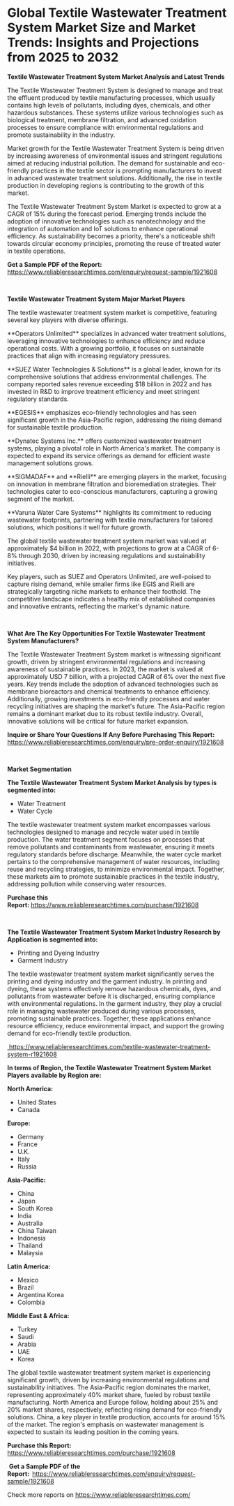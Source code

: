 <p><h1>Global Textile Wastewater Treatment System Market Size and Market Trends: Insights and Projections from 2025 to 2032</h1></p><p><strong>Textile Wastewater Treatment System Market Analysis and Latest Trends</strong></p>
<p><p>The Textile Wastewater Treatment System is designed to manage and treat the effluent produced by textile manufacturing processes, which usually contains high levels of pollutants, including dyes, chemicals, and other hazardous substances. These systems utilize various technologies such as biological treatment, membrane filtration, and advanced oxidation processes to ensure compliance with environmental regulations and promote sustainability in the industry.</p><p>Market growth for the Textile Wastewater Treatment System is being driven by increasing awareness of environmental issues and stringent regulations aimed at reducing industrial pollution. The demand for sustainable and eco-friendly practices in the textile sector is prompting manufacturers to invest in advanced wastewater treatment solutions. Additionally, the rise in textile production in developing regions is contributing to the growth of this market.</p><p>The Textile Wastewater Treatment System Market is expected to grow at a CAGR of 15% during the forecast period. Emerging trends include the adoption of innovative technologies such as nanotechnology and the integration of automation and IoT solutions to enhance operational efficiency. As sustainability becomes a priority, there's a noticeable shift towards circular economy principles, promoting the reuse of treated water in textile operations.</p></p>
<p><strong>Get a Sample PDF of the Report:&nbsp;</strong> <a href="https://www.reliableresearchtimes.com/enquiry/request-sample/1921608?utm_campaign=2535&utm_medium=2&utm_source=Github&utm_content=ia&utm_term=01032025&utm_id=textile-wastewater-treatment-system">https://www.reliableresearchtimes.com/enquiry/request-sample/1921608</a></p>
<p>&nbsp;</p>
<p><strong>Textile Wastewater Treatment System Major Market Players</strong></p>
<p><p>The textile wastewater treatment system market is competitive, featuring several key players with diverse offerings. </p><p>**Operators Unlimited** specializes in advanced water treatment solutions, leveraging innovative technologies to enhance efficiency and reduce operational costs. With a growing portfolio, it focuses on sustainable practices that align with increasing regulatory pressures. </p><p>**SUEZ Water Technologies & Solutions** is a global leader, known for its comprehensive solutions that address environmental challenges. The company reported sales revenue exceeding $18 billion in 2022 and has invested in R&D to improve treatment efficiency and meet stringent regulatory standards. </p><p>**EGESIS** emphasizes eco-friendly technologies and has seen significant growth in the Asia-Pacific region, addressing the rising demand for sustainable textile production.</p><p>**Dynatec Systems Inc.** offers customized wastewater treatment systems, playing a pivotal role in North America's market. The company is expected to expand its service offerings as demand for efficient waste management solutions grows.</p><p>**SIGMADAF** and **Rielli** are emerging players in the market, focusing on innovation in membrane filtration and bioremediation strategies. Their technologies cater to eco-conscious manufacturers, capturing a growing segment of the market.</p><p>**Varuna Water Care Systems** highlights its commitment to reducing wastewater footprints, partnering with textile manufacturers for tailored solutions, which positions it well for future growth.</p><p>The global textile wastewater treatment system market was valued at approximately $4 billion in 2022, with projections to grow at a CAGR of 6-8% through 2030, driven by increasing regulations and sustainability initiatives. </p><p>Key players, such as SUEZ and Operators Unlimited, are well-poised to capture rising demand, while smaller firms like EGIS and Rielli are strategically targeting niche markets to enhance their foothold. The competitive landscape indicates a healthy mix of established companies and innovative entrants, reflecting the market's dynamic nature.</p></p>
<p>&nbsp;</p>
<p><strong>What Are The Key Opportunities For Textile Wastewater Treatment System Manufacturers?</strong></p>
<p><p>The Textile Wastewater Treatment System market is witnessing significant growth, driven by stringent environmental regulations and increasing awareness of sustainable practices. In 2023, the market is valued at approximately USD 7 billion, with a projected CAGR of 6% over the next five years. Key trends include the adoption of advanced technologies such as membrane bioreactors and chemical treatments to enhance efficiency. Additionally, growing investments in eco-friendly processes and water recycling initiatives are shaping the market's future. The Asia-Pacific region remains a dominant market due to its robust textile industry. Overall, innovative solutions will be critical for future market expansion.</p></p>
<p><strong>Inquire or Share Your Questions If Any Before Purchasing This Report:</strong> <a href="https://www.reliableresearchtimes.com/enquiry/pre-order-enquiry/1921608?utm_campaign=2535&utm_medium=2&utm_source=Github&utm_content=ia&utm_term=01032025&utm_id=textile-wastewater-treatment-system">https://www.reliableresearchtimes.com/enquiry/pre-order-enquiry/1921608</a></p>
<p>&nbsp;</p>
<p><strong>Market Segmentation</strong></p>
<p><strong>The Textile Wastewater Treatment System Market Analysis by types is segmented into:</strong></p>
<p><ul><li>Water Treatment</li><li>Water Cycle</li></ul></p>
<p><p>The textile wastewater treatment system market encompasses various technologies designed to manage and recycle water used in textile production. The water treatment segment focuses on processes that remove pollutants and contaminants from wastewater, ensuring it meets regulatory standards before discharge. Meanwhile, the water cycle market pertains to the comprehensive management of water resources, including reuse and recycling strategies, to minimize environmental impact. Together, these markets aim to promote sustainable practices in the textile industry, addressing pollution while conserving water resources.</p></p>
<p><strong>Purchase this Report:&nbsp;</strong><a href="https://www.reliableresearchtimes.com/purchase/1921608?utm_campaign=2535&utm_medium=2&utm_source=Github&utm_content=ia&utm_term=01032025&utm_id=textile-wastewater-treatment-system">https://www.reliableresearchtimes.com/purchase/1921608</a></p>
<p>&nbsp;</p>
<p><strong>The Textile Wastewater Treatment System Market Industry Research by Application is segmented into:</strong></p>
<p><ul><li>Printing and Dyeing Industry</li><li>Garment Industry</li></ul></p>
<p><p>The textile wastewater treatment system market significantly serves the printing and dyeing industry and the garment industry. In printing and dyeing, these systems effectively remove hazardous chemicals, dyes, and pollutants from wastewater before it is discharged, ensuring compliance with environmental regulations. In the garment industry, they play a crucial role in managing wastewater produced during various processes, promoting sustainable practices. Together, these applications enhance resource efficiency, reduce environmental impact, and support the growing demand for eco-friendly textile production.</p></p>
<p><a href="https://www.reliableresearchtimes.com/textile-wastewater-treatment-system-r1921608?utm_campaign=2535&utm_medium=2&utm_source=Github&utm_content=ia&utm_term=01032025&utm_id=textile-wastewater-treatment-system">&nbsp;https://www.reliableresearchtimes.com/textile-wastewater-treatment-system-r1921608</a></p>
<p><strong>In terms of Region, the Textile Wastewater Treatment System Market Players available by Region are:</strong></p>
<p>
    <p> <strong> North America: </strong>
        <ul>
            <li>United States</li>
            <li>Canada</li>
        </ul>
        </p> 
    <p> <strong> Europe: </strong>
        <ul>
            <li>Germany</li>
            <li>France</li>
            <li>U.K.</li>
            <li>Italy</li>
            <li>Russia</li>
        </ul>
        </p> 
    <p> <strong> Asia-Pacific: </strong>
        <ul>
            <li>China</li>
            <li>Japan</li>
            <li>South Korea</li>
            <li>India</li>
            <li>Australia</li>
            <li>China Taiwan</li>
            <li>Indonesia</li>
            <li>Thailand</li>
            <li>Malaysia</li>
        </ul>
        </p> 
    <p> <strong> Latin America: </strong>
        <ul>
            <li>Mexico</li>
            <li>Brazil</li>
            <li>Argentina Korea</li>
            <li>Colombia</li>
        </ul>
        </p> 
    <p> <strong> Middle East & Africa: </strong>
        <ul>
            <li>Turkey</li>
            <li>Saudi</li>
            <li>Arabia</li>
            <li>UAE</li>
            <li>Korea</li>
        </ul>
    </p>
    </p>
<p><p>The global textile wastewater treatment system market is experiencing significant growth, driven by increasing environmental regulations and sustainability initiatives. The Asia-Pacific region dominates the market, representing approximately 40% market share, fueled by robust textile manufacturing. North America and Europe follow, holding about 25% and 20% market shares, respectively, reflecting rising demand for eco-friendly solutions. China, a key player in textile production, accounts for around 15% of the market. The region's emphasis on wastewater management is expected to sustain its leading position in the coming years.</p></p>
<p><strong>Purchase this Report: </strong><a href="https://www.reliableresearchtimes.com/purchase/1921608?utm_campaign=2535&utm_medium=2&utm_source=Github&utm_content=ia&utm_term=01032025&utm_id=textile-wastewater-treatment-system">https://www.reliableresearchtimes.com/purchase/1921608</a></p>
<p>&nbsp;<strong>Get a Sample PDF of the Report:&nbsp;&nbsp;</strong><a href="https://www.reliableresearchtimes.com/enquiry/request-sample/1921608?utm_campaign=2535&utm_medium=2&utm_source=Github&utm_content=ia&utm_term=01032025&utm_id=textile-wastewater-treatment-system">https://www.reliableresearchtimes.com/enquiry/request-sample/1921608</a></p>
<p><strong></strong></p>
<p>Check more reports on <a href="https://www.reliableresearchtimes.com/?utm_campaign=2535&utm_medium=2&utm_source=Github&utm_content=ia&utm_term=01032025&utm_id=textile-wastewater-treatment-system">https://www.reliableresearchtimes.com/</a></p>